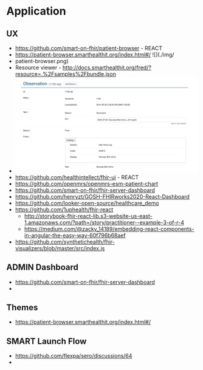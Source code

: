 
# Application
## UX
- https://github.com/smart-on-fhir/patient-browser - REACT
- https://patient-browser.smarthealthit.org/index.html#/ ![](./img/
- patient-browser.png)
- Resource viewer - http://docs.smarthealthit.org/fred/?resource=.%2Fsamples%2Fbundle.json
- ![](img/fred-resource-viewer.png)
- https://github.com/healthintellect/fhir-ui - REACT
- https://github.com/openmrs/openmrs-esm-patient-chart
- https://github.com/smart-on-fhir/fhir-server-dashboard
- https://github.com/henryzt/GOSH-FHIRworks2020-React-Dashboard
- https://github.com/looker-open-source/healthcare_demo
- https://github.com/1uphealth/fhir-react
	- http://storybook-fhir-react-lib.s3-website-us-east-1.amazonaws.com/?path=/story/practitioner--example-3-of-r-4
	- https://medium.com/@zacky_14189/embedding-react-components-in-angular-the-easy-way-60f796b68aef
- https://github.com/synthetichealth/fhir-visualizers/blob/master/src/index.js




## ADMIN Dashboard
- https://github.com/smart-on-fhir/fhir-server-dashboard
- 

## Themes
- https://patient-browser.smarthealthit.org/index.html#/



## SMART Launch Flow
- https://github.com/flexpa/sero/discussions/64
- 
